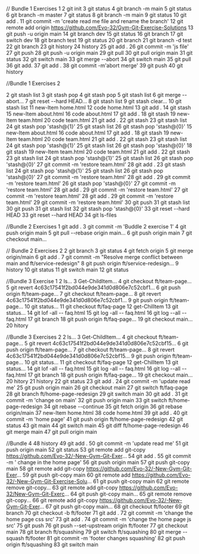 // Bundle 1 Exercises 1
   2 git init
   3 git status
   4 git branch -m main
   5 git status
   6 git branch -m master
   7 git status
   8 git branch -m main
   9 git status
  10 git add .
  11 git commit -m 'create read me file and rename the branch'
  12 git remote add origin https://github.com/Evo-32/Gym-Git-Exercise-Solutions
  13 git push -u origin main
  14 git branch dev
  15 git status
  16  git branch
  17 git switch dev
  18 git branch test
  19 git status
  20 git branch
  21 git branch -d test
  22 git branch
  23 git history
  24 history
  25 git add .
  26 git commit -m 'js file'
  27 git push
  28 git push -u origin main
  29 git pull
  30 git pull origin main
  31 git status
  32 git switch main
  33 git merge --abort
  34 git switch main
  35 git pull
  36 git add.
  37 git add .
  38 git commit -m'abort merge'
  39 git push
  40 git history

  //Bundle 1 Exercises 2

  2 git stash list
   3 git stash pop
   4 git stash pop
   5 git stash list
   6 git merge --abort...
   7 git reset --hard HEAD...
   8 git stash list
   9 git stash clear...
  10 git stash list
  11 new-Item home.html
  12 code home.html
  13 git add .
  14 git stash
  15 new-Item about.html
  16 code about.html
  17 git add .
  18 git stash
  19 new-Item team.html
  20 code team.html
  21 git add .
  22 git stash
  23 git stash list
  24 git stash pop 'stash@{1}'
  25 git stash list
  26 git stash pop 'stash@{0}'
  15 new-Item about.html
  16 code about.html
  17 git add .
  18 git stash
  19 new-Item team.html
  20 code team.html
  21 git add .
  22 git stash
  23 git stash list
  24 git stash pop 'stash@{1}'
  25 git stash list
  26 git stash pop 'stash@{0}'
  18 git stash
  19 new-Item team.html
  20 code team.html
  21 git add .
  22 git stash
  23 git stash list
  24 git stash pop 'stash@{1}'
  25 git stash list
  26 git stash pop 'stash@{0}'
  27 git commit -m 'restore team.html'
  28 git add .
  23 git stash list
  24 git stash pop 'stash@{1}'
  25 git stash list
  26 git stash pop 'stash@{0}'
  27 git commit -m 'restore team.html'
  28 git add .
  29 git commit -m 'restore team.html'
  26 git stash pop 'stash@{0}'
  27 git commit -m 'restore team.html'
  28 git add .
  29 git commit -m 'restore team.html'
  27 git commit -m 'restore team.html'
  28 git add .
  29 git commit -m 'restore team.html'
  29 git commit -m 'restore team.html'
  30 git push
  31 git stash list
  30 git push
  31 git stash list
  32 git stash pop 'stash@{0}'
  33 git reset --hard HEAD
  33 git reset --hard HEAD
  34 git ls-files

//Bundle 2 Exercises 1
   git add .
   3 git commit -m 'Buddle 2 exercise 1'
   4 git push origin main
   5 git pull --rebase origin main...
   6 git push origin main
   7 git checkout main...


// Bundle 2 Exercises 2
  2 git branch
   3 git status
   4 git fetch origin
   5 git merge origin/main
   6 git add .
   7 git commit -m "Resolve merge conflict between main and ft/service-redesign"
   8 git push origin ft/service-redesign...
   9 history
  10 git status
  11 git switch main
  12 git status

  //Bundle 3 Exercise 1
   2 ls...
   3 Get-ChildItem...
   4 git checkout ft/team-page...
   5 git revert 4c63c17541f2bd044e9de341d0d806e7c52cbf1...
   6 git push origin ft/team-page...
   7 git checkout ft/team-page...
   8 git revert 4c63c17541f2bd044e9de341d0d806e7c52cbf1... 
   9 git push origin ft/team-page...
  10 git status...
  11 git checkout ft/faq-page
  12 get-ChilItem
  13 git status...
  14 git lof -all -- faq.html
  15 git log -all -- faq.html
  16 git log --all -- faq.html
  17 git branch
  18 git push origin ft/faq-page...
  19 git checkout main...
  20 hitory

  //Bundle 3 Exercises 2
2 ls...
   3 Get-ChildItem...
   4 git checkout ft/team-page...
   5 git revert 4c63c17541f2bd044e9de341d0d806e7c52cbf15...
   6 git push origin ft/team-page...
   7 git checkout ft/team-page...
   8 git revert 4c63c17541f2bd044e9de341d0d806e7c52cbf15...
   9 git push origin ft/team-page...
  10 git status...
  11 git checkout ft/faq-page
  12 get-ChilItem
  13 git status...
  14 git lof -all -- faq.html
  15 git log -all -- faq.html
  16 git log --all -- faq.html
  17 git branch
  18 git push origin ft/faq-page...
  19 git checkout main...
  20 hitory
  21 history
  22 git status
  23 git add .
  24 git commit -m 'update read me'
  25 git push origin main
  26 git checkout main
  27 git switch ft/faq-page
  28 git branch ft/home-page-redesign
  29 git switch main
  30 git add .
  31 git commit -m 'change on main'
  32 git push origin main
  33 git switch ft/home-page-redesign
  34 git rebase --continue
  35 git fetch origin
  36 git rebase origin/main
  37 new-Item home.html
  38 code home.html
  39 git add .
  40 git commit -m 'home page'
  41 git push origin ft/home-page-redesign
  42 git status
  43 git main
  44 git switch main
  45 git diff ft/home-page-redesign
  46 git merge main
  47 git pull origin main

  //Bundle 4
   48 history
  49 git add .
  50 git commit -m 'update read me'
  51 git push origin main
  52 git status
  53 git remote add git-copy https://github.com/Evo-32/-New-Gym-Git-Exer... 
  54 git add .
  55 git commit -m ' change in the home page'
  56 git push origin main
  57 git push git-copy main
  58 git remote add git-copy https://github.com/Evo-32/-New-Gym-Git-Exer... 
  59 git push git-copy main
  60 git remote add https://github.com/Evo-32/-New-Gym-Git-Exercise-Solu... 
  61 git push git-copy main
  62 git remote remove git-copy...
  63 git remote add git-copy https://github.com/Evo-32/New-Gym-Git-Exerc... 
  64 git push git-copy main...
  65 git remote remove git-copy...
  66 git remote add git-copy https://github.com/Evo-32/-New-Gym-Git-Exer... 
  67 git push git-copy main...
  68 git checkout ft/footer
  69 git branch
  70 git checkout -b ft/footer
  71 git add .
  72 git commit -m 'change the home page css src'
  73 git add .
  74 git commit -m 'change the home page js  src'
  75 git push
  76 git push --set-upstream origin ft/footer
  77 git checkout main
  78 git branch ft/squashing
  79 git switch  ft/squashing
  80 git merge --squash ft/footer
  81 git commit -m 'footer changes squashing'
  82 git push origin ft/squashing
  83 git switch main